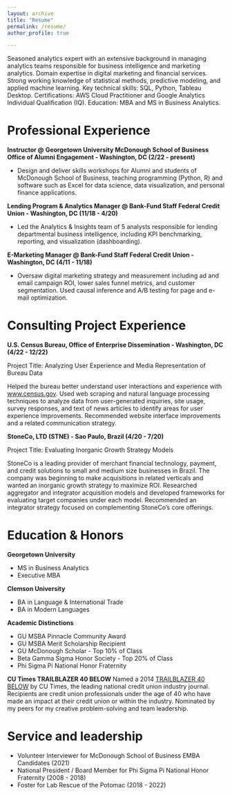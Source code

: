 ```yaml
---
layout: archive
title: "Resume"
permalink: /resume/
author_profile: true

---
```


Seasoned analytics expert with an extensive background in managing analytics teams responsible for business intelligence and marketing analytics. Domain expertise in digital marketing and financial services. Strong working knowledge of statistical methods, predictive modeling, and applied machine learning. Key technical skills: SQL, Python, Tableau Desktop. Certifications: AWS Cloud Practitioner and Google Analytics Individual Qualification (IQ). Education: MBA and MS in Business Analytics.

Professional Experience
=====
**Instructor @ Georgetown University McDonough School of Business Office of Alumni Engagement - Washington, DC (2/22 - present)**
* Design and deliver skills workshops for Alumni and students of McDonough School of Business, teaching programming (Python, R)  and software such as Excel for data science, data visualization, and personal finance applications.

**Lending Program & Analytics Manager @ Bank-Fund Staff Federal Credit Union - Washington, DC (11/18 - 4/20)**
* Led the Analytics & Insights team of 5 analysts responsible for lending departmental business intelligence, including KPI benchmarking, reporting, and visualization (dashboarding). 

**E-Marketing Manager @ Bank-Fund Staff Federal Credit Union - Washington, DC (4/11 - 11/18)**
* Oversaw digital marketing strategy and measurement including ad and email campaign ROI, lower sales funnel metrics, and customer segmentation. Used causal inference and A/B testing for page and e-mail optimization. 

Consulting Project Experience
=====
**U.S. Census Bureau, Office of Enterprise Dissemination - Washington, DC (4/22 - 12/22)**

Project Title: Analyzing User Experience and Media Representation of Bureau Data

Helped the bureau better understand user interactions and experience with www.census.gov. Used web scraping and natural language processing techniques to analyze data from user-generated inquiries, site usage, survey responses, and text of news articles to identify areas for user experience improvements. Recommended website interface improvements and a related communication strategy.

**StoneCo, LTD (STNE) - Sao Paulo, Brazil (4/20 - 7/20)**

Project Title: Evaluating Inorganic Growth Strategy Models

StoneCo is a leading provider of merchant financial technology, payment, and credit solutions to small and medium size businesses in Brazil. The company was beginning to make acquisitions in related verticals and wanted an inorganic growth strategy to maximize ROI. Researched aggregator and integrator acquisition models and developed frameworks for evaluating target companies under each model. Recommended an integrator strategy focused on complementing StoneCo’s core offerings.

Education & Honors
=====
**Georgetown University**
* MS in Business Analytics
* Executive MBA

**Clemson University**
* BA in Language & International Trade
* BA in Modern Languages

**Academic Distinctions**
* GU MSBA Pinnacle Community Award
* GU MSBA Merit Scholarship Recipient
* GU McDonough Scholar - Top 10% of Class
* Beta Gamma Sigma Honor Society - Top 20% of Class
* Phi Sigma Pi National Honor Fraternity

**CU Times TRAILBLAZER 40 BELOW**
Named a 2014 <a href='https://www.cutimes.com/2014/09/19/nicoletta-embraces-risk-for-solutions-that-resonate-t40b/?t=trailblazers-40-below&slreturn=20230708181619'>TRAILBLAZER 40 BELOW</a> by CU Times, the leading national credit union industry journal.
Recipients are credit union professionals under the age of 40 who have made an impact at their credit union or
within the industry. Nominated by my peers for my creative problem-solving and team leadership.

Service and leadership
=====
* Volunteer Interviewer for McDonough School of Business EMBA Candidates (2021)
* National President / Board Member for Phi Sigma Pi National Honor Fraternity (2008 - 2018)
* Foster for Lab Rescue of the Potomac (2018 - 2022)
